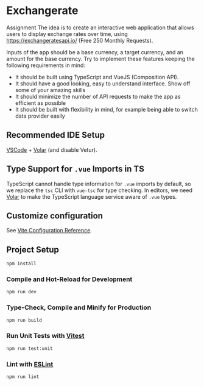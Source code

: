 # Exchangerate

Assignment
The idea is to create an interactive web application that allows users to display exchange rates over
time, using https://exchangeratesapi.io/ (Free 250 Monthly Requests).

Inputs of the app should be a base currency, a target currency, and an amount for the base currency.
Try to implement these features keeping the following requirements in mind:
- It should be built using TypeScript and VueJS (Composition API).
- It should have a good looking, easy to understand interface. Show off some of your amazing skills
- It should minimize the number of API requests to make the app as efficient as possible
- It should be built with flexibility in mind, for example being able to switch data provider easily

## Recommended IDE Setup

[VSCode](https://code.visualstudio.com/) + [Volar](https://marketplace.visualstudio.com/items?itemName=Vue.volar) (and disable Vetur).

## Type Support for `.vue` Imports in TS

TypeScript cannot handle type information for `.vue` imports by default, so we replace the `tsc` CLI with `vue-tsc` for type checking. In editors, we need [Volar](https://marketplace.visualstudio.com/items?itemName=Vue.volar) to make the TypeScript language service aware of `.vue` types.

## Customize configuration

See [Vite Configuration Reference](https://vite.dev/config/).

## Project Setup

```sh
npm install
```

### Compile and Hot-Reload for Development

```sh
npm run dev
```

### Type-Check, Compile and Minify for Production

```sh
npm run build
```

### Run Unit Tests with [Vitest](https://vitest.dev/)

```sh
npm run test:unit
```

### Lint with [ESLint](https://eslint.org/)

```sh
npm run lint
```
